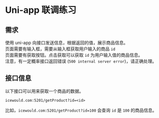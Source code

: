 # Uni-app 联调练习

## 需求
使用 uni-app 向接口发送信息，根据返回的值，展示商品信息。  
页面需要有输入框，需要从输入框获取用户输入的商品 `id`  
页面需要有获取按钮。点击获取可以获取 `id` 为用户输入值的商品信息。  
注意，有一定概率接口返回错误 (`500 internal server error`)，请正确处理。
<br>

## 接口信息
以下接口可以用来获取一个商品的数据。  
```
icewould.com:5201/getProduct?id=<id>
``` 

比如，`icewould.com:5201/getProduct?id=100` 会查询 `id` 是 `100` 的商品信息。
